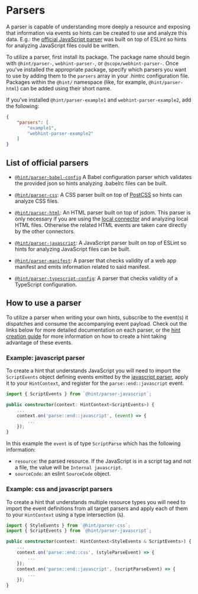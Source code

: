 # Parsers

A parser is capable of understanding more deeply a resource and exposing
that information via events so hints can be created to use and analyze
this data. E.g.: the [official JavaScript parser][javascript] was built
on top of ESLint so hints for analyzing JavaScript files could be
written.

To utilize a parser, first install its package. The package name should
begin with `@hint/parser-`, `webhint-parser-`, or
`@scope/webhint-parser-`. Once you've installed the appropriate
package, specify which parsers you want to use by adding them to the
`parsers` array in your .hintrc configuration file. Packages within the
`@hint/` namespace (like, for example, `@hint/parser-html`) can be added
using their short name.

If you've installed `@hint/parser-example1` and
`webhint-parser-example2`, add the following:

```json
{
    "parsers": [
        "example1",
        "webhint-parser-example2"
    ]
}
```

## List of official parsers

* [`@hint/parser-babel-config`][babel-config] A Babel configuration
  parser which validates the provided json so hints analyzing .babelrc
  files can be built.

* [`@hint/parser-css`][css]: A CSS parser built on top of [PostCSS][] so
  hints can analyze CSS files.

* [`@hint/parser-html`][html]: An HTML parser built on top of jsdom.
  This parser is only necessary if you are using the [local connector][]
  and analyzing local HTML files. Otherwise the related HTML events are
  taken care directly by the other connectors.

* [`@hint/parser-javascript`][javascript]: A JavaScript parser built on
  top of ESLint so hints for analyzing JavaScript files can be built.

* [`@hint/parser-manifest`][manifest]: A parser that checks validity of
  a web app manifest and emits information related to said manifest.

* [`@hint/parser-typescript-config`][typescript-config]: A parser that
  checks validity of a TypeScript configuration.

## How to use a parser

To utilize a parser when writing your own hints, subscribe to the
event(s) it dispatches and consume the accompanying event payload. Check
out the links below for more detailed documentation on each parser, or
the [hint creation guide][] for more information on how to create a hint
taking advantage of these events.

### Example: javascript parser

To create a hint that understands JavaScript you will need to import the
`ScriptEvents` object defining events emitted by the [javascript
parser][javascript], apply it to your `HintContext`, and register for
the `parse::end::javascript` event.

```typescript
import { ScriptEvents } from `@hint/parser-javascript`;

public constructor(context: HintContext<ScriptEvents>) {
    ...
    context.on('parse::end::javascript', (event) => {
        ...
    });
}
```

In this example the `event` is of type `ScriptParse` which has the
following information:

* `resource`: the parsed resource. If the JavaScript is in a script tag
  and not a file, the value will be `Internal javascript`.
* `sourceCode`: an eslint `SourceCode` object.

### Example: css and javascript parsers

To create a hint that understands multiple resource types you will need
to import the event definitions from all target parsers and apply each
of them to your `HintContext` using a type intersection (`&`).

```typescript
import { StyleEvents } from `@hint/parser-css`;
import { ScriptEvents } from `@hint/parser-javascript`;

public constructor(context: HintContext<StyleEvents & ScriptEvents>) {
    ...
    context.on('parse::end::css', (styleParseEvent) => {
        ...
    });
    context.on('parse::end::javascript', (scriptParseEvent) => {
        ...
    });
}
```

<!-- Link labels: -->

[babel-config]: https://npmjs.com/package/@hint/parser-babel-config/
[css]: https://npmjs.com/package/@hint/parser-css/
[html]: https://npmjs.com/package/@hint/parser-html/
[javascript]: https://npmjs.com/package/@hint/parser-javascript/
[manifest]: https://npmjs.com/package/@hint/parser-manifest/
[typescript-config]:https://npmjs.com/package/@hint/parser-typescript-config/
[local connector]: https://webhint.io/docs/user-guide/connectors/connector-local/
[PostCSS]: https://postcss.org/
[hint creation guide]: https://webhint.io/docs/contributor-guide/guides/create-custom-hint/
